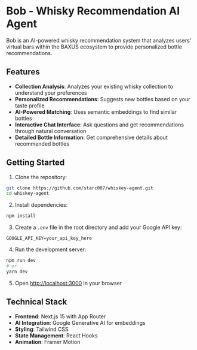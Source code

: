 # Bob - Whisky Recommendation AI Agent

Bob is an AI-powered whisky recommendation system that analyzes users' virtual bars within the BAXUS ecosystem to provide personalized bottle recommendations.

## Features

- **Collection Analysis**: Analyzes your existing whisky collection to understand your preferences
- **Personalized Recommendations**: Suggests new bottles based on your taste profile
- **AI-Powered Matching**: Uses semantic embeddings to find similar bottles
- **Interactive Chat Interface**: Ask questions and get recommendations through natural conversation
- **Detailed Bottle Information**: Get comprehensive details about recommended bottles

## Getting Started

1. Clone the repository:

```bash
git clone https://github.com/starc007/whiskey-agent.git
cd whiskey-agent
```

2. Install dependencies:

```bash
npm install
```

3. Create a `.env` file in the root directory and add your Google API key:

```
GOOGLE_API_KEY=your_api_key_here
```

4. Run the development server:

```bash
npm run dev
# or
yarn dev
```

5. Open [http://localhost:3000](http://localhost:3000) in your browser

## Technical Stack

- **Frontend**: Next.js 15 with App Router
- **AI Integration**: Google Generative AI for embeddings
- **Styling**: Tailwind CSS
- **State Management**: React Hooks
- **Animation**: Framer Motion
